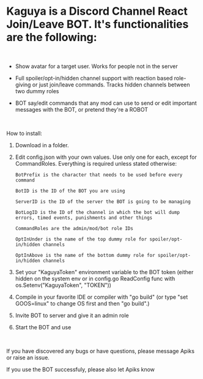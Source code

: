 # Kaguya is a Discord Channel React Join/Leave BOT. It's functionalities are the following:

<br/>

* Show avatar for a target user. Works for people not in the server

* Full spoiler/opt-in/hidden channel support with reaction based role-giving or just join/leave commands. Tracks hidden channels between two dummy roles

* BOT say/edit commands that any mod can use to send or edit important messages with the BOT, or pretend they're a ROBOT

<br/>

How to install:
1. Download in a folder.
2. Edit config.json with your own values. Use only one for each, except for CommandRoles. Everything is required unless stated otherwise:

       BotPrefix is the character that needs to be used before every command

       BotID is the ID of the BOT you are using

       ServerID is the ID of the server the BOT is going to be managing

       BotLogID is the ID of the channel in which the bot will dump errors, timed events, punishments and other things

       CommandRoles are the admin/mod/bot role IDs

       OptInUnder is the name of the top dummy role for spoiler/opt-in/hidden channels

       OptInAbove is the name of the bottom dummy role for spoiler/opt-in/hidden channels

3. Set your "KaguyaToken" environment variable to the BOT token (either hidden on the system env or in config.go ReadConfig func with os.Setenv("KaguyaToken", "TOKEN"))
4. Compile in your favorite IDE or compiler with "go build" (or type "set GOOS=linux" to change OS first and then "go build".)
5. Invite BOT to server and give it an admin role
6. Start the BOT and use

<br/>

If you have discovered any bugs or have questions, please message Apiks or raise an issue.

If you use the BOT successfuly, please also let Apiks know